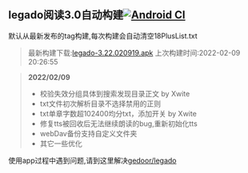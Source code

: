 ## legado阅读3.0自动构建[![Android CI](https://github.com/10bits/gedoor-Build/workflows/Android%20CI/badge.svg)](https://github.com/10bits/gedoor-Build/actions)

默认从最新发布的tag构建,每次构建会自动清空18PlusList.txt

> 最新构建下载:[legado-3.22.020919.apk](https://github.com/xianum/gedoor-Build/releases/download/legado-3.22.020919/legado-3.22.020919.apk) 上次构建时间:2022-02-09 20:26:55
<!--start-->
> **2022/02/09**
> 
> * 校验失效分组具体到搜索发现目录正文 by Xwite
> * txt文件初次解析目录不选择禁用的正则
> * txt单章字数超102400均分txt，添加开关 by Xwite
> * 修复tts被回收后无法继续朗读的bug,重新初始化tts
> * webDav备份支持自定义文件夹
> * 其它一些优化
<!--end-->
  
使用app过程中遇到问题,请到这里解决[gedoor/legado](https://github.com/gedoor/legado/issues)

